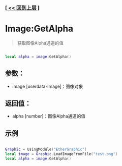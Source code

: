 ### [[ << 回到上层 ]](README.md)

# Image:GetAlpha

> 获取图像Alpha通道的值

```lua

local alpha = image:GetAlpha()

```

## 参数：

+ image [userdata-Image]：图像对象

## 返回值：

+ alpha [number]：图像Alpha通道的值

## 示例

```lua

Graphic = UsingModule("EtherGraphic")
local image = Graphic.LoadImageFromFile("test.png")
local alpha = image:GetAlpha()

```
